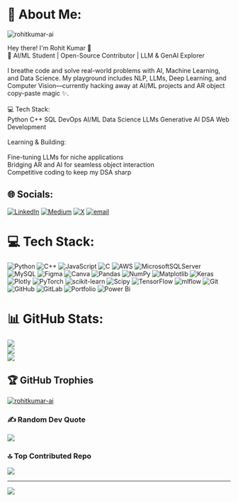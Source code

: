 # 💫 About Me:
<p align="left"> <img src="https://komarev.com/ghpvc/?username=rohitkumar-ai&label=Profile%20views&color=0e75b6&style=flat" alt="rohitkumar-ai" /> </p>
Hey there! I'm Rohit Kumar 👋<br>🚀 AI/ML Student | Open-Source Contributor | LLM & GenAI Explorer<br><br>I breathe code and solve real-world problems with AI, Machine Learning, and Data Science. My playground includes NLP, LLMs, Deep Learning, and Computer Vision—currently hacking away at AI/ML projects and AR object copy-paste magic ✨.<br><br>💻 Tech Stack:<br>Python C++ SQL  DevOps AI/ML Data Science LLMs Generative AI DSA Web Development <br><br>Learning & Building:<br><br>Fine-tuning LLMs for niche applications<br>Bridging AR and AI for seamless object interaction<br>Competitive coding to keep my DSA sharp<br>


## 🌐 Socials:
[![LinkedIn](https://img.shields.io/badge/LinkedIn-%230077B5.svg?logo=linkedin&logoColor=white)](https://linkedin.com/in/https://www.linkedin.com/in/rohit-kumar-19633a1b9/) [![Medium](https://img.shields.io/badge/Medium-12100E?logo=medium&logoColor=white)](https://medium.com/@https://medium.com/@rohit-kumar47) [![X](https://img.shields.io/badge/X-black.svg?logo=X&logoColor=white)](https://x.com/https://x.com/RohitPa07433634) [![email](https://img.shields.io/badge/Email-D14836?logo=gmail&logoColor=white)](mailto:rohitk28may2001@gmail.com) 

# 💻 Tech Stack:
![Python](https://img.shields.io/badge/python-3670A0?style=for-the-badge&logo=python&logoColor=ffdd54) ![C++](https://img.shields.io/badge/c++-%2300599C.svg?style=for-the-badge&logo=c%2B%2B&logoColor=white) ![JavaScript](https://img.shields.io/badge/javascript-%23323330.svg?style=for-the-badge&logo=javascript&logoColor=%23F7DF1E)  ![C](https://img.shields.io/badge/c-%2300599C.svg?style=for-the-badge&logo=c&logoColor=white) ![AWS](https://img.shields.io/badge/AWS-%23FF9900.svg?style=for-the-badge&logo=amazon-aws&logoColor=white)   ![MicrosoftSQLServer](https://img.shields.io/badge/Microsoft%20SQL%20Server-CC2927?style=for-the-badge&logo=microsoft%20sql%20server&logoColor=white) ![MySQL](https://img.shields.io/badge/mysql-4479A1.svg?style=for-the-badge&logo=mysql&logoColor=white)  ![Figma](https://img.shields.io/badge/figma-%23F24E1E.svg?style=for-the-badge&logo=figma&logoColor=white) ![Canva](https://img.shields.io/badge/Canva-%2300C4CC.svg?style=for-the-badge&logo=Canva&logoColor=white) ![Pandas](https://img.shields.io/badge/pandas-%23150458.svg?style=for-the-badge&logo=pandas&logoColor=white) ![NumPy](https://img.shields.io/badge/numpy-%23013243.svg?style=for-the-badge&logo=numpy&logoColor=white) ![Matplotlib](https://img.shields.io/badge/Matplotlib-%23ffffff.svg?style=for-the-badge&logo=Matplotlib&logoColor=black) ![Keras](https://img.shields.io/badge/Keras-%23D00000.svg?style=for-the-badge&logo=Keras&logoColor=white) ![Plotly](https://img.shields.io/badge/Plotly-%233F4F75.svg?style=for-the-badge&logo=plotly&logoColor=white) ![PyTorch](https://img.shields.io/badge/PyTorch-%23EE4C2C.svg?style=for-the-badge&logo=PyTorch&logoColor=white) ![scikit-learn](https://img.shields.io/badge/scikit--learn-%23F7931E.svg?style=for-the-badge&logo=scikit-learn&logoColor=white) ![Scipy](https://img.shields.io/badge/SciPy-%230C55A5.svg?style=for-the-badge&logo=scipy&logoColor=%white) ![TensorFlow](https://img.shields.io/badge/TensorFlow-%23FF6F00.svg?style=for-the-badge&logo=TensorFlow&logoColor=white) ![mlflow](https://img.shields.io/badge/mlflow-%23d9ead3.svg?style=for-the-badge&logo=numpy&logoColor=blue) ![Git](https://img.shields.io/badge/git-%23F05033.svg?style=for-the-badge&logo=git&logoColor=white) ![GitHub](https://img.shields.io/badge/github-%23121011.svg?style=for-the-badge&logo=github&logoColor=white) ![GitLab](https://img.shields.io/badge/gitlab-%23181717.svg?style=for-the-badge&logo=gitlab&logoColor=white) ![Portfolio](https://img.shields.io/badge/Portfolio-%23000000.svg?style=for-the-badge&logo=firefox&logoColor=#FF7139) ![Power Bi](https://img.shields.io/badge/power_bi-F2C811?style=for-the-badge&logo=powerbi&logoColor=black)
# 📊 GitHub Stats:
![](https://github-readme-stats.vercel.app/api?username=rohitkumar-ai&theme=dark&hide_border=false&include_all_commits=false&count_private=true)<br/>
![](https://nirzak-streak-stats.vercel.app/?user=rohitkumar-ai&theme=dark&hide_border=false)<br/>
![](https://github-readme-stats.vercel.app/api/top-langs/?username=rohitkumar-ai&theme=dark&hide_border=false&include_all_commits=false&count_private=true&layout=compact)

## 🏆 GitHub Trophies
<p align="left"> <a href="https://github.com/ryo-ma/github-profile-trophy"><img src="https://github-profile-trophy.vercel.app/?username=rohitkumar-ai" alt="rohitkumar-ai" /></a> </p>


### ✍ Random Dev Quote
![](https://quotes-github-readme.vercel.app/api?type=horizontal&theme=radical)

### 🔝 Top Contributed Repo
![](https://github-contributor-stats.vercel.app/api?username=rohitkumar-ai&limit=5&theme=dark&combine_all_yearly_contributions=true)

---
[![](https://visitcount.itsvg.in/api?id=rohitkumar-ai&icon=0&color=0)](https://visitcount.itsvg.in)

<!-- Proudly created with GPRM ( https://gprm.itsvg.in ) -->
